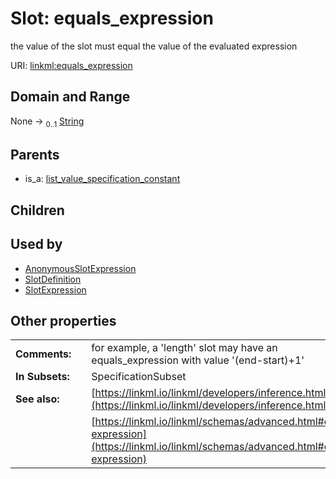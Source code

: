 
# Slot: equals_expression

the value of the slot must equal the value of the evaluated expression

URI: [linkml:equals_expression](https://w3id.org/linkml/equals_expression)


## Domain and Range

None &#8594;  <sub>0..1</sub> [String](types/String.md)

## Parents

 *  is_a: [list_value_specification_constant](list_value_specification_constant.md)

## Children


## Used by

 * [AnonymousSlotExpression](AnonymousSlotExpression.md)
 * [SlotDefinition](SlotDefinition.md)
 * [SlotExpression](SlotExpression.md)

## Other properties

|  |  |  |
| --- | --- | --- |
| **Comments:** | | for example, a 'length' slot may have an equals_expression with value '(end-start)+1' |
| **In Subsets:** | | SpecificationSubset |
| **See also:** | | [https://linkml.io/linkml/developers/inference.html](https://linkml.io/linkml/developers/inference.html) |
|  | | [https://linkml.io/linkml/schemas/advanced.html#equals-expression](https://linkml.io/linkml/schemas/advanced.html#equals-expression) |
